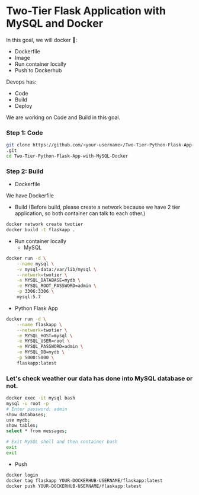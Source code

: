 # Two-Tier Flask Application with MySQL and Docker

In this goal, we will docker 🐳:
- Dockerfile
- Image
- Run container locally
- Push to Dockerhub

Devops has:
- Code
- Build
- Deploy

We are working on Code and Build in this goal.
### Step 1: Code
  ```bash
git clone https://github.com/<your-username>/Two-Tier-Python-Flask-App-with-MySQL-Docker
.git
cd Two-Tier-Python-Flask-App-with-MySQL-Docker
  ```

### Step 2: Build
- Dockerfile

We have Dockerfile
- Build
(Before build, please create a network because we have 2 tier application, so both container can talk to each other.)
```bash
docker network create twotier
docker build -t flaskapp .
```
- Run container locally
  - MySQL
```bash
docker run -d \
    --name mysql \
    -v mysql-data:/var/lib/mysql \
    --network=twotier \
    -e MYSQL_DATABASE=mydb \
    -e MYSQL_ROOT_PASSWORD=admin \
    -p 3306:3306 \
    mysql:5.7
```
  - Python Flask App
```bash
docker run -d \
    --name flaskapp \
    --network=twotier \
    -e MYSQL_HOST=mysql \
    -e MYSQL_USER=root \
    -e MYSQL_PASSWORD=admin \
    -e MYSQL_DB=mydb \
    -p 5000:5000 \
    flaskapp:latest
```


### Let's check weather our data has done into MySQL database or not.
```bash
docker exec -it mysql bash
mysql -u root -p
# Enter password: admin
show databases;
use mydb;
show tables;
select * from messages;

# Exit MySQL shell and then container bash
exit
exit
```


- Push
```bash
docker login
docker tag flaskapp YOUR-DOCKERHUB-USERNAME/flaskapp:latest
docker push YOUR-DOCKERHUB-USERNAME/flaskapp:latest
```
